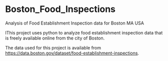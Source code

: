 # Boston_Food_Inspections
Analysis of Food Establishment Inspection data for Boston MA USA

IThis project uses python to analyze food establishment inspection data that is freely available online from the city of Boston. 

The data used for this project is available from https://data.boston.gov/dataset/food-establishment-inspections.  


